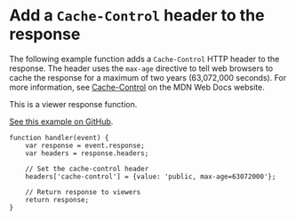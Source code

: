 # Add a `Cache-Control` header to the response<a name="example-function-add-cache-control-header"></a>

The following example function adds a `Cache-Control` HTTP header to the response\. The header uses the `max-age` directive to tell web browsers to cache the response for a maximum of two years \(63,072,000 seconds\)\. For more information, see [Cache\-Control](https://developer.mozilla.org/en-US/docs/Web/HTTP/Headers/Cache-Control) on the MDN Web Docs website\.

This is a viewer response function\.

[See this example on GitHub](https://github.com/aws-samples/amazon-cloudfront-functions/tree/main/add-cache-control-header)\.

```
function handler(event) {
    var response = event.response;
    var headers = response.headers;

    // Set the cache-control header
    headers['cache-control'] = {value: 'public, max-age=63072000'};

    // Return response to viewers
    return response;
}
```
